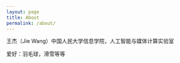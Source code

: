 ```yaml
---
layout: page
title: About
permalink: /about/
---
```


王杰（Jie Wang）中国人民大学信息学院，人工智能与媒体计算实验室

爱好：羽毛球，滑雪等等

